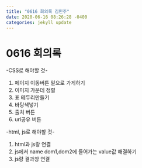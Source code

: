 ```yaml
---
title: "0616 회의록 김민주"
date: 2020-06-16 08:26:28 -0400
categories: jekyll update
---
```



# 0616 회의록 
-CSS로 해야할 것-
1. 페이지 이동버튼 밑으로 가게하기
2. 이미지 가운데 정렬
3. 표 테두리만들기
4. 바탕색넣기
5. 출처 버튼
6. url공유 버튼

-html, js로 해야할 것-
1. html과 js랑 연결
2. js에서 name dom1,dom2에 들어가는 value값 해결하기
3. js랑 결과창 연결
